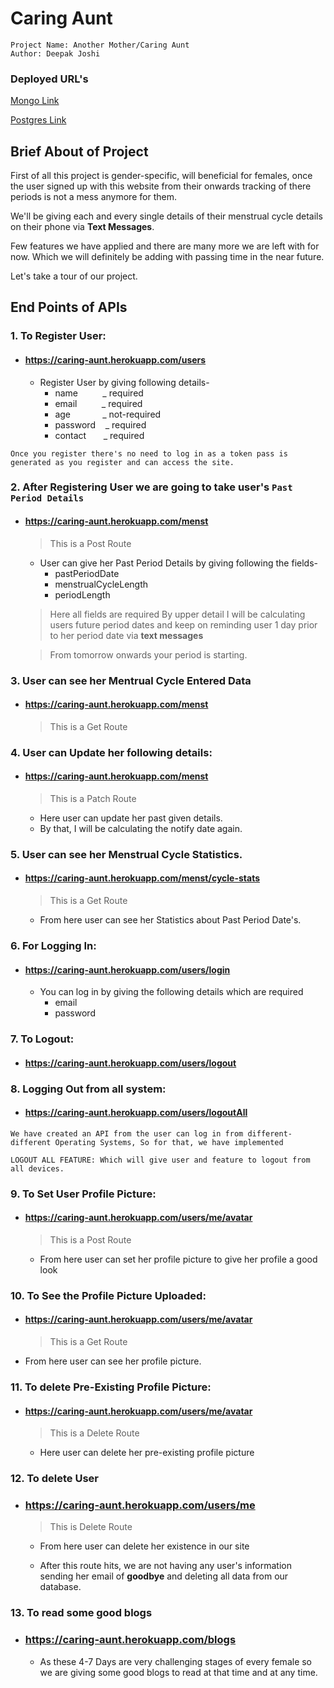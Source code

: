 # Caring Aunt

```
Project Name: Another Mother/Caring Aunt
Author: Deepak Joshi
```

### Deployed URL's

[Mongo Link](https://caring-aunt.herokuapp.com)

[Postgres Link](https://caringaunt-p.herokuapp.com)

## Brief About of Project

First of all this project is gender-specific, will beneficial for females, once the user signed up with this website from their onwards tracking of there periods is not a mess anymore for them.

We'll be giving each and every single details of their menstrual cycle details on their phone via **Text Messages**.

Few features we have applied and there are many more we are left with for now. Which we will definitely be adding with passing time in the near future.

Let's take a tour of our project.

## End Points of APIs

### 1. To Register User:

- #### https://caring-aunt.herokuapp.com/users
  - Register User by giving following details-
    - name &nbsp;&nbsp;&nbsp;&nbsp;&nbsp;&nbsp;&nbsp;&nbsp; \_ required
    - email&nbsp;&nbsp;&nbsp;&nbsp;&nbsp;&nbsp;&nbsp;&nbsp;&nbsp;&nbsp;\_ required
    - age&nbsp;&nbsp;&nbsp;&nbsp;&nbsp;&nbsp;&nbsp;&nbsp;&nbsp;&nbsp;&nbsp;&nbsp;&nbsp;\_ not-required
    - password&nbsp;&nbsp;&nbsp;&nbsp;\_ required
    - contact&nbsp;&nbsp;&nbsp;&nbsp;&nbsp;&nbsp;&nbsp;\_ required

`Once you register there's no need to log in as a token pass is generated as you register and can access the site.`

### 2. After Registering User we are going to take user's `Past Period Details`

- #### https://caring-aunt.herokuapp.com/menst

  > This is a Post Route

  - User can give her Past Period Details by giving following the fields-
    - pastPeriodDate
    - menstrualCycleLength
    - periodLength

  > Here all fields are required
  > By upper detail I will be calculating users future period dates and keep on reminding user 1 day prior to her period date via **text messages**

  > From tomorrow onwards your period is starting.

### 3. User can see her Mentrual Cycle Entered Data

- #### https://caring-aunt.herokuapp.com/menst

  > This is a Get Route

### 4. User can Update her following details:

- #### https://caring-aunt.herokuapp.com/menst

  > This is a Patch Route

  - Here user can update her past given details.
  - By that, I will be calculating the notify date again.

### 5. User can see her Menstrual Cycle Statistics.

- #### https://caring-aunt.herokuapp.com/menst/cycle-stats

  > This is a Get Route

  - From here user can see her Statistics about Past Period Date's.

### 6. For Logging In:

- #### https://caring-aunt.herokuapp.com/users/login

  - You can log in by giving the following details which are required
    - email
    - password

### 7. To Logout:

- #### https://caring-aunt.herokuapp.com/users/logout

### 8. Logging Out from all system:

- #### https://caring-aunt.herokuapp.com/users/logoutAll

`We have created an API from the user can log in from different-different Operating Systems, So for that, we have implemented`

`LOGOUT ALL FEATURE: Which will give user and feature to logout from all devices.`

### 9. To Set User Profile Picture:

- #### https://caring-aunt.herokuapp.com/users/me/avatar

  > This is a Post Route

  - From here user can set her profile picture to give her profile a good look

### 10. To See the Profile Picture Uploaded:

- #### https://caring-aunt.herokuapp.com/users/me/avatar

  > This is a Get Route

- From here user can see her profile picture.

### 11. To delete Pre-Existing Profile Picture:

- #### https://caring-aunt.herokuapp.com/users/me/avatar

  > This is a Delete Route

  - Here user can delete her pre-existing profile picture

### 12. To delete User

- ### https://caring-aunt.herokuapp.com/users/me

  > This is Delete Route

  - From here user can delete her
    existence in our site

  - After this route hits, we are not having any user's information sending her email of **goodbye** and deleting all data from our database.

### 13. To read some good blogs

- ### https://caring-aunt.herokuapp.com/blogs

  - As these 4-7 Days are very challenging stages of every female so we are giving some good blogs to read at that time and at any time.
